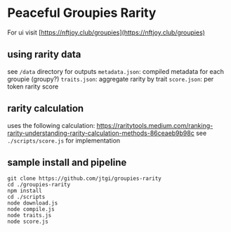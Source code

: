# Peaceful Groupies Rarity

For ui visit [https://nftjoy.club/groupies](https://nftjoy.club/groupies)

## using rarity data

see `/data` directory for outputs
`metadata.json`: compiled metadata for each groupie (groupy?)
`traits.json`: aggregate rarity by trait
`score.json`: per token rarity score

## rarity calculation

uses the following calculation: https://raritytools.medium.com/ranking-rarity-understanding-rarity-calculation-methods-86ceaeb9b98c
see `./scripts/score.js` for implementation

## sample install and pipeline

```
git clone https://github.com/jtgi/groupies-rarity
cd ./groupies-rarity
npm install
cd ./scripts
node download.js
node compile.js
node traits.js
node score.js
```
